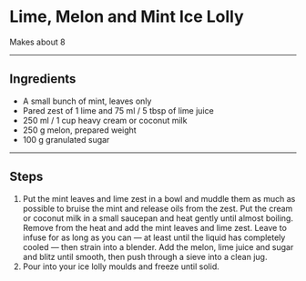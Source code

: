 # Lime, Melon and Mint Ice Lolly

Makes about 8

---

## Ingredients

* A small bunch of mint, leaves only
* Pared zest of 1 lime and 75 ml / 5 tbsp of lime juice
* 250 ml / 1 cup heavy cream or coconut milk
* 250 g melon, prepared weight
* 100 g granulated sugar

---

## Steps

1.  Put the mint leaves and lime zest in a bowl and muddle them as much as possible to bruise the mint and release oils from the zest. Put the cream or coconut milk in a small saucepan and heat gently until almost boiling. Remove from the heat and add the mint leaves and lime zest. Leave to infuse for as long as you can — at least until the liquid has completely cooled — then strain into a blender. Add the melon, lime juice and sugar and blitz until smooth, then push through a sieve into a clean jug.
2.  Pour into your ice lolly moulds and freeze until solid.